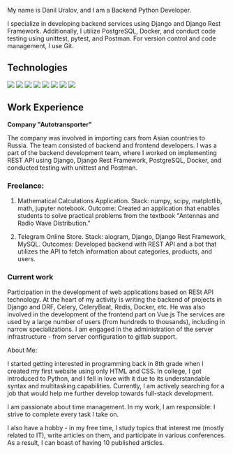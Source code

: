 My name is Danil Uralov, and I am a Backend Python Developer.

I specialize in developing backend services using Django and Django Rest Framework. Additionally, I utilize PostgreSQL, Docker, and conduct code testing using unittest, pytest, and Postman. For version control and code management, I use Git.

## Technologies

<img src="https://img.shields.io/badge/Python-4169E1?style=for-the-badge"/> <img src="https://img.shields.io/badge/Django-008000?style=for-the-badge"/> <img src="https://img.shields.io/badge/DRF-800000?style=for-the-badge"/> <img src="https://img.shields.io/badge/Docker-00BFFF?style=for-the-badge"/> <img src="https://img.shields.io/badge/PostgreSQL-87CEEB?style=for-the-badge"/> <img src="https://img.shields.io/badge/Nginx-67c273?style=for-the-badge"/> <img src="https://img.shields.io/badge/Gunicorn-06bd1e?style=for-the-badge"/>
<img src="https://img.shields.io/badge/unittest-grey?style=for-the-badge"/>

## Work Experience

**Company "Autotransporter"**

The company was involved in importing cars from Asian countries to Russia. The team consisted of backend and frontend developers. I was a part of the backend development team, where I worked on implementing REST API using Django, Django Rest Framework, PostgreSQL, Docker, and conducted testing with unittest and Postman.


### Freelance:
1. Mathematical Calculations Application. Stack: numpy, scipy, matplotlib, math, jupyter notebook. Outcome: Created an application that enables students to solve practical problems from the textbook "Antennas and Radio Wave Distribution."

2. Telegram Online Store. Stack: aiogram, Django, Django Rest Framework, MySQL. Outcomes: Developed backend with REST API and a bot that utilizes the API to fetch information about categories, products, and users.

### Current work

Participation in the development of web applications based on RESt API technology. At the heart of my activity is writing the backend of projects in Django and DRF, Celery, CeleryBeat, Redis, Docker, etc.
He was also involved in the development of the frontend part on Vue.js
The services are used by a large number of users (from hundreds to thousands), including in narrow specializations.
I am engaged in the administration of the server infrastructure - from server configuration to gitlab support.

About Me:

I started getting interested in programming back in 8th grade when I created my first website using only HTML and CSS. In college, I got introduced to Python, and I fell in love with it due to its understandable syntax and multitasking capabilities. Currently, I am actively searching for a job that would help me further develop towards full-stack development.

I am passionate about time management. In my work, I am responsible: I strive to complete every task I take on.

I also have a hobby - in my free time, I study topics that interest me (mostly related to IT), write articles on them, and participate in various conferences. As a result, I can boast of having 10 published articles.
